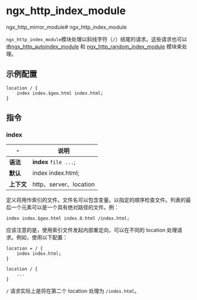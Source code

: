 # ngx_http_index_module

ngx\_http\_mirror\_module# ngx\_http\_index\_module

​`ngx_http_index_module`​ 模块处理以斜线字符（`/`​）结尾的请求。这些请求也可以由[ngx_http_autoindex_module](https://github.com/DocsHome/nginx-docs/tree/f6135c42a499e9fab0adb433738fcf8cd4041627/模块参考/http/ngx_http_autoindex_module.html) 和 [ngx_http_random_index_module](https://github.com/DocsHome/nginx-docs/tree/f6135c42a499e9fab0adb433738fcf8cd4041627/模块参考/http/ngx_http_random_index_module.html) 模块来处理。

## 示例配置

```
location / {
    index index.$geo.html index.html;
}
```

## 指令

### index

|-|说明|
| ---| ------------------------|
|**语法**|**index** `file ...`​;|
|**默认**|index index.html;|
|**上下文**|http、server、location|

定义将用作索引的文件。文件名可以包含变量。以指定的顺序检查文件。列表的最后一个元素可以是一个具有绝对路径的文件。例：

```
index index.$geo.html index.0.html /index.html;
```

应该注意的是，使用索引文件发起内部重定向，可以在不同的 location 处理请求。例如，使用以下配置：

```
location = / {
    index index.html;
}

location / {
    ...
}
```

​`/`​ 请求实际上是将在第二个 location 处理为 `/index.html`​。
